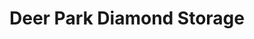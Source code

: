 ---
title: "Deer Park Diamond Storage"
url: /deer-park/deer-park-diamond-storage/
shop: storage rental
---